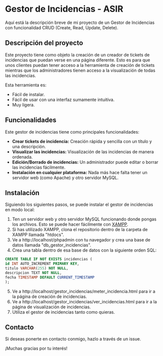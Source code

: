 # Gestor de Incidencias - ASIR

Aquí está la descripción breve de mi proyecto de un Gestor de Incidencias con funcionalidad CRUD (Create, Read, Update, Delete).

## Descripción del proyecto

Este proyecto tiene como objeto la creación de un creador de tickets de incidencias que puedan verse en una página diferente. Esto es para que unos clientes puedan tener acceso a la herramienta de creación de tickets mientras que los administradores tienen acceso a la visualización de todas las incidencias.

Esta herramienta es:

- Fácil de instalar.
- Fácil de usar con una interfaz sumamente intuitiva.
- Muy ligera.

## Funcionalidades

Este gestor de incidencias tiene como principales funcionalidades:

- **Crear tickets de incidencia:** Creación rápida y sencilla con un título y una descripción.
- **Visualizar las incidencias:** Visualización de las incidencias de manera ordenada.
- **Edición/Borrado de incidencias:** Un administrador puede editar o borrar las incidencias fácilmente.
- **Instalación en cualquier plataforma:** Nada más hace falta tener un servidor web (como Apache) y otro servidor MySQL.

## Instalación

Siguiendo los siguientes pasos, se puede instalar el gestor de incidencias en modo local:

1. Ten un servidor web y otro servidor MySQL funcionando donde pongas los archivos. Esto se puede hacer fácilmente con [XAMPP](https://www.apachefriends.org/es/download.html).
2. Si has utilizado XAMPP, clona el repositorio dentro de la carpeta de XAMPP llamada "htdocs".
3. Ve a http://localhost/phpadmin con tu navegador y crea una base de datos llamada "db_gestor_incidencias".
4. Crea una tabla dentro de esa base de datos con la siguiente orden SQL:
```sql
CREATE TABLE IF NOT EXISTS incidencias (
id INT AUTO_INCREMENT PRIMARY KEY,
titulo VARCHAR(255) NOT NULL,
descripcion TEXT NOT NULL,
fecha TIMESTAMP DEFAULT CURRENT_TIMESTAMP
);
```
5. Ve a http://localhost/gestor_incidencias/meter_incidencia.html para ir a la página de creación de incidencias.
6. Ve a http://localhost/gestor_incidencias/ver_incidencias.html para ir a la página de visualización de incidencias.
7. Utiliza el gestor de incidencias tanto como quieras.


## Contacto

Si deseas ponerte en contacto conmigo, hazlo a través de un issue.

¡Muchas gracias por tu interés!
